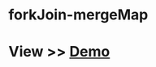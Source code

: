 # forkJoin-mergeMap

# View >> [Demo](https://stackblitz.com/github/bamossza/forkJoin-mergeMap?file=src%2Fapp%2Fapp.component.ts) 